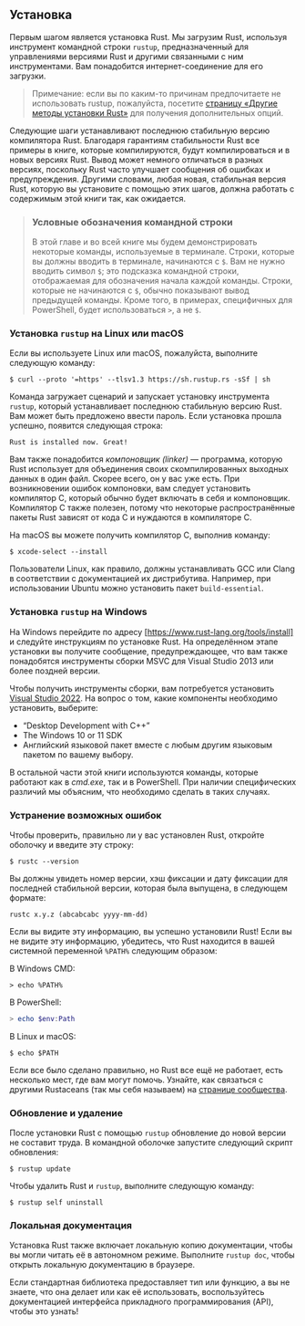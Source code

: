 ## Установка

Первым шагом является установка Rust. Мы загрузим Rust, используя инструмент командной строки `rustup`, предназначенный для управлениями версиями Rust и другими связанными с ним инструментами. Вам понадобится интернет-соединение для его загрузки.

> Примечание: если вы по каким-то причинам предпочитаете не использовать rustup, пожалуйста, посетите [страницу «Другие методы установки Rust»] для получения дополнительных опций.

Следующие шаги устанавливают последнюю стабильную версию компилятора Rust. Благодаря гарантиям стабильности Rust все примеры в книге, которые компилируются, будут компилироваться и в новых версиях Rust. Вывод может немного отличаться в разных версиях, поскольку Rust часто улучшает сообщения об ошибках и предупреждения. Другими словами, любая новая, стабильная версия Rust, которую вы установите с помощью этих шагов, должна работать с содержимым этой книги так, как ожидается.

> ### Условные обозначения командной строки
>
> В этой главе и во всей книге мы будем демонстрировать некоторые команды, используемые в терминале. Строки, которые вы должны вводить в терминале, начинаются с `$`. Вам не нужно вводить символ `$`; это подсказка командной строки, отображаемая для обозначения начала каждой команды. Строки, которые не начинаются с `$`, обычно показывают вывод предыдущей команды. Кроме того, в примерах, специфичных для PowerShell, будет использоваться `>`, а не `$`.

### Установка `rustup` на Linux или macOS

Если вы используете Linux или macOS, пожалуйста, выполните следующую команду:

```console
$ curl --proto '=https' --tlsv1.3 https://sh.rustup.rs -sSf | sh
```

Команда загружает сценарий и запускает установку инструмента `rustup`, который устанавливает последнюю стабильную версию Rust. Вам может быть предложено ввести пароль. Если установка прошла успешно, появится следующая строка:

```text
Rust is installed now. Great!
```

Вам также понадобится *компоновщик (linker)* — программа, которую Rust использует для объединения своих скомпилированных выходных данных в один файл. Скорее всего, он у вас уже есть. При возникновении ошибок компоновки, вам следует установить компилятор C, который обычно будет включать в себя и компоновщик. Компилятор C также полезен, потому что некоторые распространённые пакеты Rust зависят от кода C и нуждаются в компиляторе C.

На macOS вы можете получить компилятор C, выполнив команду:

```console
$ xcode-select --install
```

Пользователи Linux, как правило, должны устанавливать GCC или Clang в соответствии с документацией их дистрибутива. Например, при использовании Ubuntu можно установить пакет `build-essential`.

### Установка `rustup` на Windows

На Windows перейдите по адресу [https://www.rust-lang.org/tools/install] и следуйте инструкциям по установке Rust. На определённом этапе установки вы получите сообщение, предупреждающее, что вам также понадобятся инструменты сборки MSVC для Visual Studio 2013 или более поздней версии.

Чтобы получить инструменты сборки, вам потребуется установить [Visual Studio 2022]. На вопрос о том, какие компоненты необходимо установить, выберите:

- “Desktop Development with C++”
- The Windows 10 or 11 SDK
- Английский языковой пакет вместе с любым другим языковым пакетом по вашему выбору.

В остальной части этой книги используются команды, которые работают как в *cmd.exe*, так и в PowerShell. При наличии специфических различий мы объясним, что необходимо сделать в таких случаях.

### Устранение возможных ошибок

Чтобы проверить, правильно ли у вас установлен Rust, откройте оболочку и введите эту строку:

```console
$ rustc --version
```

Вы должны увидеть номер версии, хэш фиксации и дату фиксации для последней стабильной версии, которая была выпущена, в следующем формате:

```text
rustc x.y.z (abcabcabc yyyy-mm-dd)
```

Если вы видите эту информацию, вы успешно установили Rust! Если вы не видите эту информацию, убедитесь, что Rust находится в вашей системной переменной `%PATH%` следующим образом:

В Windows CMD:

```console
> echo %PATH%
```

В PowerShell:

```powershell
> echo $env:Path
```

В Linux и macOS:

```console
$ echo $PATH
```

Если все было сделано правильно, но Rust все ещё не работает, есть несколько мест, где вам могут помочь. Узнайте, как связаться с другими Rustaceans (так мы себя называем) на [странице сообщества].

### Обновление и удаление

После установки Rust с помощью `rustup` обновление до новой версии не составит труда. В командной оболочке запустите следующий скрипт обновления:

```console
$ rustup update
```

Чтобы удалить Rust и `rustup`, выполните следующую команду:

```console
$ rustup self uninstall
```

### Локальная документация

Установка Rust также включает локальную копию документации, чтобы вы могли читать её в автономном режиме. Выполните `rustup doc`, чтобы открыть локальную документацию в браузере.

Если стандартная библиотека предоставляет тип или функцию, а вы не знаете, что она делает или как её использовать, воспользуйтесь документацией интерфейса прикладного программирования (API), чтобы это узнать!


[страницу «Другие методы установки Rust»]: https://forge.rust-lang.org/infra/other-installation-methods.html
[https://www.rust-lang.org/tools/install]: https://www.rust-lang.org/tools/install
[Visual Studio 2022]: https://visualstudio.microsoft.com/downloads/
[странице сообщества]: https://www.rust-lang.org/community

